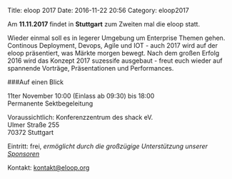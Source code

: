 Title: eloop 2017
Date: 2016-11-22 20:56
Category: eloop2017

Am **11.11.2017** findet in **Stuttgart** zum Zweiten mal die eloop statt.

Wieder einmal soll es in legerer Umgebung um Enterprise Themen gehen. Continous Deployment, Devops, Agile und IOT - auch 2017 wird auf der eloop präsentiert, was Märkte morgen bewegt. Nach dem großen Erfolg 2016 wird das Konzept 2017 suzessife ausgebaut - freut euch wieder auf spannende Vorträge, Präsentationen und Performances.

###Auf einen Blick

11ter November 10:00 (Einlass ab 09:30) bis 18:00  
Permanente Sektbegeleitung

Voraussichtlich:
Konferenzzentrum des shack eV.  
Ulmer Straße 255  
70372 Stuttgart

Eintritt: frei, _ermöglicht durch die großzügige Unterstützung unserer [Sponsoren]({filename}pages/Sponsoren.md)_

Kontakt: [kontakt@eloop.org](mailto:kontakt@eloop.org)


